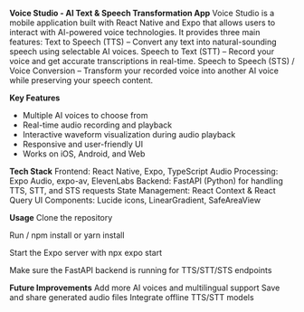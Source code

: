 **Voice Studio - AI Text & Speech Transformation App**
Voice Studio is a mobile application built with React Native and Expo that allows users to interact with AI-powered voice technologies. It provides three main features:
Text to Speech (TTS) – Convert any text into natural-sounding speech using selectable AI voices.
Speech to Text (STT) – Record your voice and get accurate transcriptions in real-time.
Speech to Speech (STS) / Voice Conversion – Transform your recorded voice into another AI voice while preserving your speech content.

**Key Features**
- Multiple AI voices to choose from
- Real-time audio recording and playback
- Interactive waveform visualization during audio playback
- Responsive and user-friendly UI
- Works on iOS, Android, and Web

**Tech Stack**
Frontend: React Native, Expo, TypeScript
Audio Processing: Expo Audio, expo-av, ElevenLabs
Backend: FastAPI (Python) for handling TTS, STT, and STS requests
State Management: React Context & React Query
UI Components: Lucide icons, LinearGradient, SafeAreaView

**Usage**
Clone the repository

Run 
/ npm install or yarn install

Start the Expo server with npx expo start

Make sure the FastAPI backend is running for TTS/STT/STS endpoints

**Future Improvements**
Add more AI voices and multilingual support
Save and share generated audio files
Integrate offline TTS/STT models
